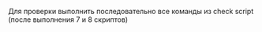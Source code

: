 Для проверки выполнить последовательно все команды из check script (после выполнения 7 и 8 скриптов)